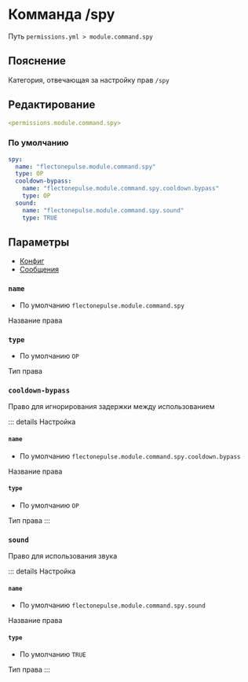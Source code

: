 # Комманда /spy
Путь `permissions.yml > module.command.spy`

## Пояснение
Категория, отвечающая за настройку прав `/spy`

## Редактирование
```yaml
<permissions.module.command.spy>
```

### По умолчанию
```yaml
spy:
  name: "flectonepulse.module.command.spy"
  type: OP
  cooldown-bypass:
    name: "flectonepulse.module.command.spy.cooldown.bypass"
    type: OP
  sound:
    name: "flectonepulse.module.command.spy.sound"
    type: TRUE
```

## Параметры

- [Конфиг](/ru/config/module/command/spy/)
- [Сообщения](/ru/messages/ru_ru/module/command/spy/)

### `name`
- По умолчанию `flectonepulse.module.command.spy`

Название права

### `type`
- По умолчанию `OP`

Тип права

### `cooldown-bypass`

Право для игнорирования задержки между использованием

::: details Настройка
#### `name`
- По умолчанию `flectonepulse.module.command.spy.cooldown.bypass`

Название права

#### `type`
- По умолчанию `OP`

Тип права
:::

### `sound`

Право для использования звука

::: details Настройка
#### `name`
- По умолчанию `flectonepulse.module.command.spy.sound`

Название права

#### `type`
- По умолчанию `TRUE`

Тип права
:::

<!--@include: @/ru/parts/permission.md-->

